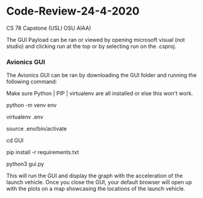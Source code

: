 # Code-Review-24-4-2020
CS 78 Capstone (USLI OSU AIAA)



The GUI Payload can be ran or viewed by opening microsoft visual (not studio) and clicking run at the top or by selecting run on the .csproj.



### Avionics GUI
The Avionics GUI can be ran by downloading the GUI folder and running the following command:

Make sure Python | PIP | virtualenv are all installed or else this won't work. 

python -m venv env

virtualenv .env

source .env/bin/activate

cd GUI

pip install -r requirements.txt

python3 gui.py

This will run the GUI and display the graph with the acceleration of the launch vehicle. Once you close the GUI, your default browser will open up with the plots on a map showcasing the locations of the launch vehicle.
